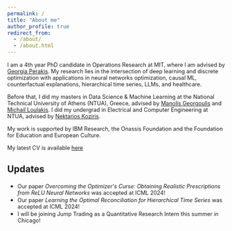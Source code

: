 ```yaml
---
permalink: /
title: "About me"
author_profile: true
redirect_from: 
  - /about/
  - /about.html
---
```


<span style="font-size: 0.9em;">I am a 4th year PhD candidate in Operations Research at MIT, where I am advised by [Georgia Perakis](https://mitmgmtfaculty.mit.edu/gperakis/). My research lies in the intersection of deep learning and discrete optimization with applications in neural networks optimization, causal ML, counterfactual explanations, hierarchical time series, LLMs, and healthcare. </span>

<span style="font-size: 0.9em;">Before that, I did my masters in Data Science & Machine Learning at the National Technical University of Athens (NTUA), Greece, advised by [Manolis Georgoulis](http://www.math.ntua.gr/~georgoulis/) and [Michail Loulakis](http://www.math.ntua.gr/~loulakis/info/Home.html). I did my undergrad in Electrical and Computer Engineering at NTUA, advised by [Nektarios Koziris](http://www.cslab.ntua.gr/~nkoziris/).</span>

<span style="font-size: 0.9em;">My work is supported by IBM Research, the Onassis Foundation and the Foundation for Education and European Culture.</span>

<span style="font-size: 0.9em;">My latest CV is available [here](./Asterios_Tsiourvas_Academic_CV.pdf)</span>
<br>
## Updates

  * <span style="font-size: 0.9em;">Our paper *Overcoming the Optimizer's Curse: Obtaining Realistic Prescriptions from ReLU Neural Networks* was accepted at ICML 2024!</span>
  * <span style="font-size: 0.9em;">Our paper *Learning the Optimal Reconciliation for Hierarchical Time Series* was accepted at ICML 2024!</span>
  * <span style="font-size: 0.9em;">I will be joining Jump Trading as a Quantitative Research Intern this summer in Chicago! </span>
 

